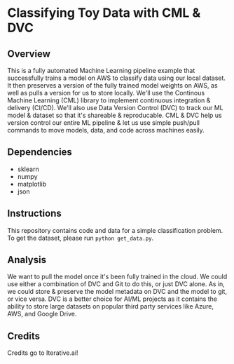 # Classifying Toy Data with CML & DVC


## Overview

This is a fully automated Machine Learning pipeline example that successfully trains a model on AWS to classify data using our local dataset. It then preserves a version of the fully trained model weights on AWS, as well as pulls a version for us to store locally. We'll use the Continous Machine Learning (CML) library to implement continuous integration & delivery (CI/CD). We'll also use Data Version Control (DVC) to track our ML model & dataset so that it's shareable & reproducable. CML & DVC help us version control our entire ML pipeline & let us use simple push/pull commands to move models, data, and code across machines easily. 

## Dependencies

- sklearn 
- numpy 
- matplotlib 
- json

## Instructions 

This repository contains code and data for a simple classification problem. To get the dataset, please run `python get_data.py`.

## Analysis

We want to pull the model once it's been fully trained in the cloud. We could use either a combination of DVC and Git to do this, or just DVC alone. As in, we could store & preserve the model metadata on DVC and the model to git, or vice versa. DVC is a better choice for AI/ML projects as it contains the ability to store large datasets on popular third party services like Azure, AWS, and Google Drive.

## Credits

Credits go to Iterative.ai! 


